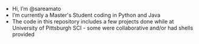 -  Hi, I’m @sareamato
-  I’m currently a Master's Student coding in Python and Java
-  The code in this repository includes a few projects done while at University of Pittsburgh SCI - some were collaborative and/or had shells provided


<!---
sareamato/sareamato is a ✨ special ✨ repository because its `README.md` (this file) appears on your GitHub profile.
You can click the Preview link to take a look at your changes.
--->
